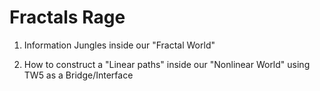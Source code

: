 # Fractals Rage

1. Information Jungles inside our "Fractal World"

2. How to construct a "Linear paths" inside our "Nonlinear World" using TW5 as a Bridge/Interface
